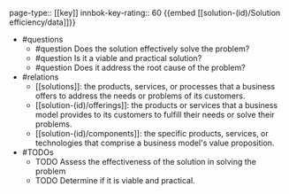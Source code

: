 page-type:: [[key]]
innbok-key-rating:: 60
{{embed [[solution-(id)/Solution efficiency/data]]}}
- #questions
  - #question Does the solution effectively solve the problem?
  - #question Is it a viable and practical solution?
  - #question Does it address the root cause of the problem?
- #relations
  - [[solutions]]: the products, services, or processes that a business offers to address the needs or problems of its customers.
  - [[solution-(id)/offerings]]: the products or services that a business model provides to its customers to fulfill their needs or solve their problems.
  - [[solution-(id)/components]]: the specific products, services, or technologies that comprise a business model's value proposition.
- #TODOs
  - TODO Assess the effectiveness of the solution in solving the problem
  - TODO  Determine if it is viable and practical.



